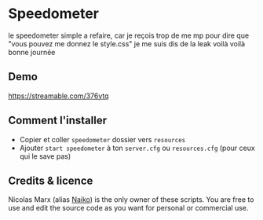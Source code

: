 # Speedometer
le speedometer simple a refaire, car je reçois trop de me mp pour dire que 
"vous pouvez me donnez le style.css" je me suis dis de la leak voilà voilà bonne journée



## Demo

https://streamable.com/376ytq


## Comment l'installer

* Copier et coller ```speedometer``` dossier vers ```resources```
* Ajouter ```start speedometer``` à ton ```server.cfg``` ou ```resources.cfg```  (pour ceux qui le save pas)



## Credits & licence

Nicolas Marx (alias [Naiko](https://twitter.com/naikzer_)) is the only owner of these scripts. You are free to use and edit the source code as you want for personal or commercial use. 
